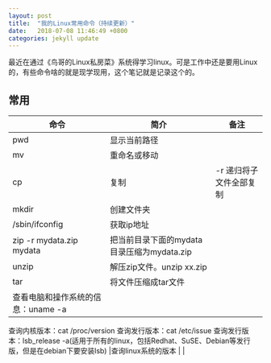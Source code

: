 ```yaml
---
layout: post
title:  "我的Linux常用命令（持续更新）"
date:   2018-07-08 11:46:49 +0800
categories: jekyll update
---
```

最近在通过《鸟哥的Linux私房菜》系统得学习linux。可是工作中还是要用Linux的，有些命令啥的就是现学现用，这个笔记就是记录这个的。

## 常用

| 命令 | 简介 | 备注 |
| - | - | - |
|pwd |显示当前路径 | |
|mv |重命名或移动 | |
|cp |复制 |-r 递归将子文件全部复制 |
|mkdir |创建文件夹 | |
|/sbin/ifconfig |获取ip地址 | |
|zip -r mydata.zip mydata |把当前目录下面的mydata目录压缩为mydata.zip| |
|unzip |解压zip文件。unzip xx.zip | |
|tar |将文件压缩成tar文件| |
|查看电脑和操作系统的信息：uname -a
查询内核版本：cat /proc/version
查询发行版本：cat /etc/issue
查询发行版本：lsb_release -a(适用于所有的linux，包括Redhat、SuSE、Debian等发行版，但是在debian下要安装lsb) |查询linux系统的版本 | |
